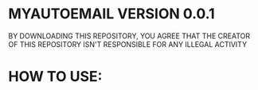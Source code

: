 # MYAUTOEMAIL VERSION 0.0.1
BY DOWNLOADING THIS REPOSITORY, YOU AGREE THAT THE CREATOR OF THIS REPOSITORY ISN'T RESPONSIBLE FOR
ANY ILLEGAL ACTIVITY
# HOW TO USE:
